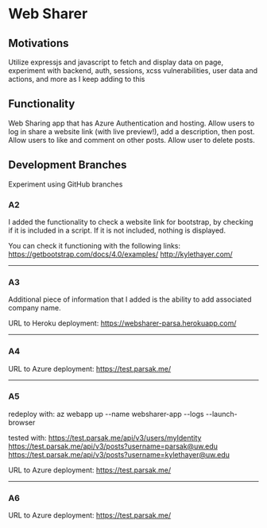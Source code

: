 # Web Sharer

## Motivations
Utilize expressjs and javascript to fetch and display data on page, experiment with backend, auth, sessions, xcss vulnerabilities, user data and actions, and more as I keep adding to this

## Functionality
Web Sharing app that has Azure Authentication and hosting. Allow users to log in share a website link (with live preview!), add a description, then post. Allow users to like and comment on other posts. Allow user to delete posts.

## Development Branches

Experiment using GitHub branches

### A2

I added the functionality to check a website link for bootstrap, by checking if it is included in a script. If it is not included, nothing is displayed.

You can check it functioning with the following links:
https://getbootstrap.com/docs/4.0/examples/
http://kylethayer.com/

---

### A3

Additional piece of information that I added is the ability to add associated company name.

URL to Heroku deployment:
https://websharer-parsa.herokuapp.com/

---

### A4

URL to Azure deployment:
https://test.parsak.me/

---

### A5

redeploy with:
az webapp up --name websharer-app --logs --launch-browser 

tested with: 
https://test.parsak.me/api/v3/users/myIdentity
https://test.parsak.me/api/v3/posts?username=parsak@uw.edu
https://test.parsak.me/api/v3/posts?username=kylethayer@uw.edu

URL to Azure deployment:
https://test.parsak.me/

---

### A6

URL to Azure deployment:
https://test.parsak.me/